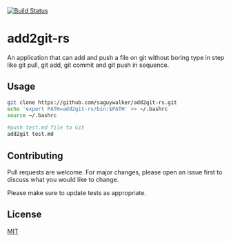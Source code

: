 [![Build Status](https://travis-ci.org/saguywalker/add2git-rs.svg?branch=master)](https://travis-ci.org/saguywalker/add2git-rs)
# add2git-rs

An application that can add and push a file on git without boring type in step like git pull, git add, git commit and git push in sequence.



## Usage

```bash
git clone https://github.com/saguywalker/add2git-rs.git
echo 'export PATH=add2git-rs/bin:$PATH' >> ~/.bashrc
source ~/.bashrc

#push test.md file to Git
add2git test.md

```

## Contributing
Pull requests are welcome. For major changes, please open an issue first to discuss what you would like to change.

Please make sure to update tests as appropriate.

## License
[MIT](https://choosealicense.com/licenses/mit/)

